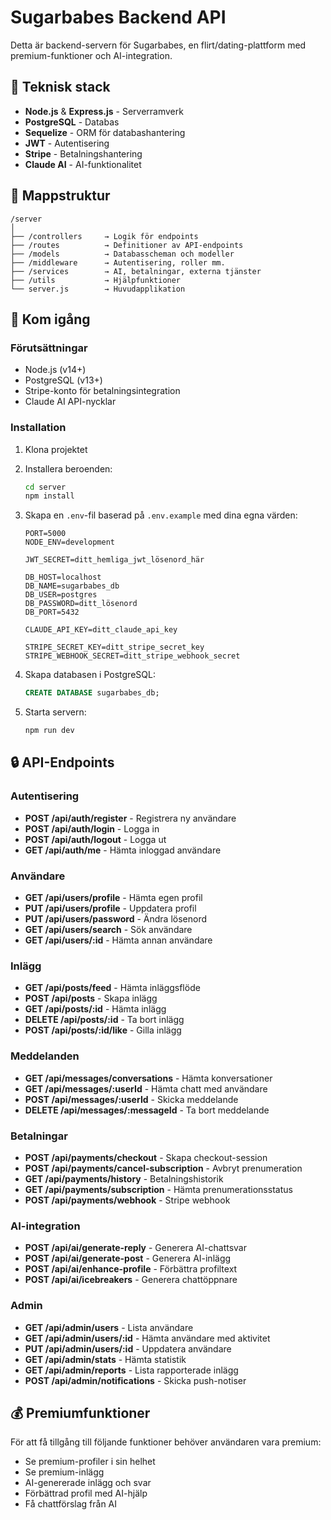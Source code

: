 # Sugarbabes Backend API

Detta är backend-servern för Sugarbabes, en flirt/dating-plattform med premium-funktioner och AI-integration.

## 🚀 Teknisk stack

- **Node.js** & **Express.js** - Serverramverk
- **PostgreSQL** - Databas
- **Sequelize** - ORM för databashantering
- **JWT** - Autentisering
- **Stripe** - Betalningshantering
- **Claude AI** - AI-funktionalitet

## 📁 Mappstruktur

```
/server
│
├── /controllers     → Logik för endpoints
├── /routes          → Definitioner av API-endpoints
├── /models          → Databasscheman och modeller
├── /middleware      → Autentisering, roller mm.
├── /services        → AI, betalningar, externa tjänster
├── /utils           → Hjälpfunktioner
└── server.js        → Huvudapplikation
```

## 🚀 Kom igång

### Förutsättningar

- Node.js (v14+)
- PostgreSQL (v13+)
- Stripe-konto för betalningsintegration
- Claude AI API-nycklar

### Installation

1. Klona projektet
2. Installera beroenden:
   ```bash
   cd server
   npm install
   ```

3. Skapa en `.env`-fil baserad på `.env.example` med dina egna värden:
   ```
   PORT=5000
   NODE_ENV=development
   
   JWT_SECRET=ditt_hemliga_jwt_lösenord_här
   
   DB_HOST=localhost
   DB_NAME=sugarbabes_db
   DB_USER=postgres
   DB_PASSWORD=ditt_lösenord
   DB_PORT=5432
   
   CLAUDE_API_KEY=ditt_claude_api_key
   
   STRIPE_SECRET_KEY=ditt_stripe_secret_key
   STRIPE_WEBHOOK_SECRET=ditt_stripe_webhook_secret
   ```

4. Skapa databasen i PostgreSQL:
   ```sql
   CREATE DATABASE sugarbabes_db;
   ```

5. Starta servern:
   ```bash
   npm run dev
   ```

## 🔒 API-Endpoints

### Autentisering
- **POST /api/auth/register** - Registrera ny användare
- **POST /api/auth/login** - Logga in
- **POST /api/auth/logout** - Logga ut
- **GET /api/auth/me** - Hämta inloggad användare

### Användare
- **GET /api/users/profile** - Hämta egen profil
- **PUT /api/users/profile** - Uppdatera profil
- **PUT /api/users/password** - Ändra lösenord
- **GET /api/users/search** - Sök användare
- **GET /api/users/:id** - Hämta annan användare

### Inlägg
- **GET /api/posts/feed** - Hämta inläggsflöde
- **POST /api/posts** - Skapa inlägg
- **GET /api/posts/:id** - Hämta inlägg
- **DELETE /api/posts/:id** - Ta bort inlägg
- **POST /api/posts/:id/like** - Gilla inlägg

### Meddelanden
- **GET /api/messages/conversations** - Hämta konversationer
- **GET /api/messages/:userId** - Hämta chatt med användare
- **POST /api/messages/:userId** - Skicka meddelande
- **DELETE /api/messages/:messageId** - Ta bort meddelande

### Betalningar
- **POST /api/payments/checkout** - Skapa checkout-session
- **POST /api/payments/cancel-subscription** - Avbryt prenumeration
- **GET /api/payments/history** - Betalningshistorik
- **GET /api/payments/subscription** - Hämta prenumerationsstatus
- **POST /api/payments/webhook** - Stripe webhook

### AI-integration
- **POST /api/ai/generate-reply** - Generera AI-chattsvar
- **POST /api/ai/generate-post** - Generera AI-inlägg
- **POST /api/ai/enhance-profile** - Förbättra profiltext
- **POST /api/ai/icebreakers** - Generera chattöppnare

### Admin
- **GET /api/admin/users** - Lista användare
- **GET /api/admin/users/:id** - Hämta användare med aktivitet
- **PUT /api/admin/users/:id** - Uppdatera användare
- **GET /api/admin/stats** - Hämta statistik
- **GET /api/admin/reports** - Lista rapporterade inlägg
- **POST /api/admin/notifications** - Skicka push-notiser

## 💰 Premiumfunktioner

För att få tillgång till följande funktioner behöver användaren vara premium:
- Se premium-profiler i sin helhet
- Se premium-inlägg
- AI-genererade inlägg och svar
- Förbättrad profil med AI-hjälp
- Få chattförslag från AI 